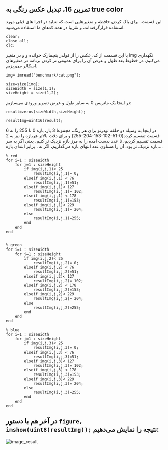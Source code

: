 ## تمرین 16، تبدیل عکس رنگی به true color

این قسمت، برای پاک کردن حافظه و متغیرهایی است که شاید در اجرا های قبلی مورد استفاده قرارگرفته‌اند، و تقریبا در همه کدهای ما استفاده می‌شود.

```
clear;
close all;
clc;
```
با این قسمت از کد، عکس را از فولدر بنچمارک خوانده و و در متغیر img نگهداری می‌کنیم. در خطوط بعد طول و عرض آن را برای عمومی تر کردن برنامه در متغیرهای اسکالر می‌ریزیم. 
```
img= imread("benchmark/cat.png");

size=size(img);
sizeWidth = size(1,1);
sizeHeight = size(1,2);
```

در اینجا یک ماتریس 0 به سایز طول و عرض تصویر ورودی می‌سازیم: 
```
result=zeros(sizeWidth,sizeHeight);

resultImg=uint16(result);
```

در اینجا به وسیله دو حلقه تودرتو برای هر رنگ، مجموعا 3 بار، بازه 0 تا 255 را به 6 قسمت تقسیم کرده(0-51-102-153-204-255) و برای دقت بالاتر هربازه را نیز به 2 قسمت تقسیم کردیم، تا عدد بدست آمده را به مرز بازه نزدیک تر کنیم، یعنی اگر به سر بازه نزدیک تر بود، آن را مساوی عدد انتهای بازه می‌گذاریم، اگر نه ، برابر ابتدای بازه....
```
% red
for i=1 : sizeWidth
    for j=1 : sizeHeight
        if img(i,j,1)< 25
            resultImg(i,j,1)= 0;
        elseif img(i,j,1) < 76
            resultImg(i,j,1)=51;
        elseif img(i,j,1)< 127
            resultImg(i,j,1)= 102;
        elseif img(i,j,1) < 178
            resultImg(i,j,1)=153;
        elseif img(i,j,1)< 229
            resultImg(i,j,1)= 204;
        else
            resultImg(i,j,1)=255;
        end        
    end
end


% green
for i=1 : sizeWidth
    for j=1 : sizeHeight
        if img(i,j,2)< 25
            resultImg(i,j,2)= 0;
        elseif img(i,j,2) < 76
            resultImg(i,j,2)=51;
        elseif img(i,j,2)< 127
            resultImg(i,j,2)= 102;
        elseif img(i,j,2) < 178
            resultImg(i,j,2)=153;
        elseif img(i,j,2)< 229
            resultImg(i,j,2)= 204;
        else
            resultImg(i,j,2)=255;
        end        
    end
end

% blue
for i=1 : sizeWidth
    for j=1 : sizeHeight
        if img(i,j,3)< 25
            resultImg(i,j,3)= 0;
        elseif img(i,j,3) < 76
            resultImg(i,j,3)=51;
        elseif img(i,j,3)< 127
            resultImg(i,j,3)= 102;
        elseif img(i,j,3) < 178
            resultImg(i,j,3)=153;
        elseif img(i,j,3)< 229
            resultImg(i,j,3)= 204;
        else
            resultImg(i,j,3)=255;
        end        
    end
end
```

## در آخر هم با دستور ``` figure, imshow(uint8(resultImg)); ``` نتیجه را نمایش می‌دهیم:

![image_result](https://github.com/semnan-university-ai/image-processing-class-002/blob/main/exercises/msg67/asset/trueColor.jpg?raw=true)
